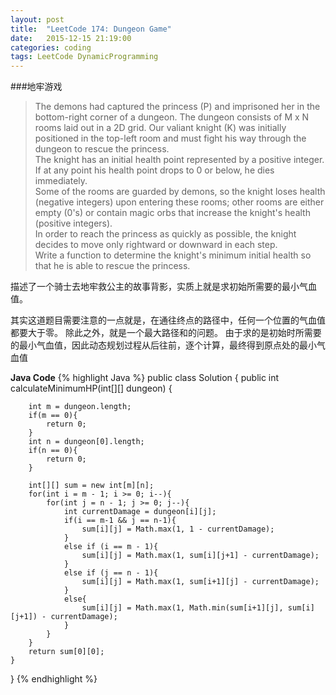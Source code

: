 ```yaml
---
layout: post
title:  "LeetCode 174: Dungeon Game"
date:   2015-12-15 21:19:00
categories: coding
tags: LeetCode DynamicProgramming
---
```


###地牢游戏

>The demons had captured the princess (P) and imprisoned her in the bottom-right corner of a dungeon. The dungeon consists of M x N rooms laid out in a 2D grid. Our valiant knight (K) was initially positioned in the top-left room and must fight his way through the dungeon to rescue the princess.  
>The knight has an initial health point represented by a positive integer. If at any point his health point drops to 0 or below, he dies immediately.  
>Some of the rooms are guarded by demons, so the knight loses health (negative integers) upon entering these rooms; other rooms are either empty (0's) or contain magic orbs that increase the knight's health (positive integers).  
>In order to reach the princess as quickly as possible, the knight decides to move only rightward or downward in each step.  
>Write a function to determine the knight's minimum initial health so that he is able to rescue the princess.

描述了一个骑士去地牢救公主的故事背影，实质上就是求初始所需要的最小气血值。

其实这道题目需要注意的一点就是，在通往终点的路径中，任何一个位置的气血值都要大于零。
除此之外，就是一个最大路径和的问题。
由于求的是初始时所需要的最小气血值，因此动态规划过程从后往前，逐个计算，最终得到原点处的最小气血值

**Java Code**
{% highlight Java %}
public class Solution {
    public int calculateMinimumHP(int[][] dungeon) {
        
        int m = dungeon.length;
        if(m == 0){
            return 0;
        }
        int n = dungeon[0].length;
        if(n == 0){
            return 0;
        }
        
        int[][] sum = new int[m][n];
        for(int i = m - 1; i >= 0; i--){
            for(int j = n - 1; j >= 0; j--){
                int currentDamage = dungeon[i][j];
                if(i == m-1 && j == n-1){
                    sum[i][j] = Math.max(1, 1 - currentDamage);
                }
                else if (i == m - 1){
                    sum[i][j] = Math.max(1, sum[i][j+1] - currentDamage);
                }
                else if (j == n - 1){
                    sum[i][j] = Math.max(1, sum[i+1][j] - currentDamage);
                }
                else{
                    sum[i][j] = Math.max(1, Math.min(sum[i+1][j], sum[i][j+1]) - currentDamage);
                }
            }
        }
        return sum[0][0];
    }
}
{% endhighlight %}
